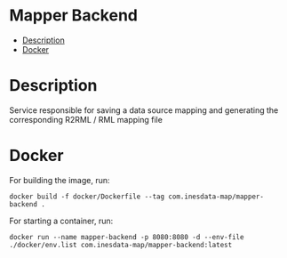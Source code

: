 # Mapper Backend

- [Description](#description)
- [Docker](#docker)

# Description
Service responsible for saving a data source mapping and generating the corresponding R2RML / RML mapping file

# Docker
For building the image, run:
```
docker build -f docker/Dockerfile --tag com.inesdata-map/mapper-backend .
```
For starting a container, run:
```
docker run --name mapper-backend -p 8080:8080 -d --env-file ./docker/env.list com.inesdata-map/mapper-backend:latest
```
